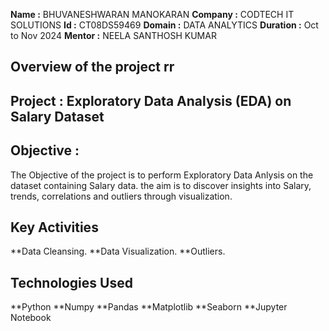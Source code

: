 **Name     :** BHUVANESHWARAN MANOKARAN
**Company  :** CODTECH IT SOLUTIONS
**Id       :** CT08DS59469
**Domain   :** DATA ANALYTICS
**Duration :** Oct to Nov 2024
**Mentor   :** NEELA SANTHOSH KUMAR

## Overview of the project rr

## Project : Exploratory Data Analysis (EDA) on Salary Dataset

## Objective :
The Objective of the project is to perform Exploratory Data Anlysis on the dataset containing Salary data. the aim is to discover insights into Salary, trends, correlations and outliers through visualization.

## Key Activities
**Data Cleansing.
**Data Visualization.
**Outliers.

## Technologies Used
**Python
**Numpy
**Pandas
**Matplotlib
**Seaborn
**Jupyter Notebook
